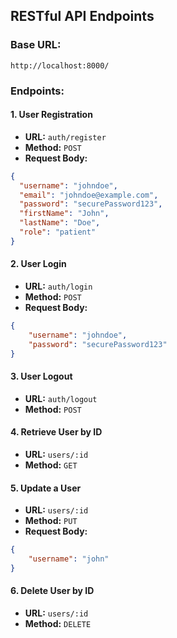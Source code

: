## RESTful API Endpoints

### Base URL:

`http://localhost:8000/`

### Endpoints:

#### 1. **User Registration**

- **URL:** `auth/register`
- **Method:** `POST`
- **Request Body:**

```json
{
  "username": "johndoe",
  "email": "johndoe@example.com",
  "password": "securePassword123",
  "firstName": "John",
  "lastName": "Doe",
  "role": "patient"
}
```

#### 2. **User Login**

- **URL:** `auth/login`
- **Method:** `POST`
- **Request Body:**

```json
{
    "username": "johndoe",
    "password": "securePassword123"
}
```

#### 3. **User Logout**

- **URL:** `auth/logout`
- **Method:** `POST`

#### 4. **Retrieve User by ID**

- **URL:** `users/:id`
- **Method:** `GET`

#### 5. **Update a User**

- **URL:** `users/:id`
- **Method:** `PUT`
- **Request Body:** 

```json
{
    "username": "john"
}
```

#### 6. **Delete User by ID**

- **URL:** `users/:id`
- **Method:** `DELETE`
